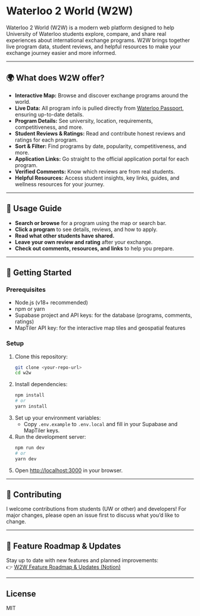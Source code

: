 # Waterloo 2 World (W2W)

Waterloo 2 World (W2W) is a modern web platform designed to help University of Waterloo students explore, compare, and share real experiences about international exchange programs. W2W brings together live program data, student reviews, and helpful resources to make your exchange journey easier and more informed.

---

## 🌍 What does W2W offer?

- **Interactive Map:** Browse and discover exchange programs around the world.
- **Live Data:** All program info is pulled directly from [Waterloo Passport](https://uwaterloo-horizons.symplicity.com/), ensuring up-to-date details.
- **Program Details:** See university, location, requirements, competitiveness, and more.
- **Student Reviews & Ratings:** Read and contribute honest reviews and ratings for each program.
- **Sort & Filter:** Find programs by date, popularity, competitiveness, and more.
- **Application Links:** Go straight to the official application portal for each program.
- **Verified Comments:** Know which reviews are from real students.
- **Helpful Resources:** Access student insights, key links, guides, and wellness 
resources for your journey.

---

## 📝 Usage Guide

- **Search or browse** for a program using the map or search bar.
- **Click a program** to see details, reviews, and how to apply.
- **Read what other students have shared.**
- **Leave your own review and rating** after your exchange.
- **Check out comments, resources, and links** to help you prepare.

---

## 🚀 Getting Started

### Prerequisites
- Node.js (v18+ recommended)
- npm or yarn
- Supabase project and API keys: for the database (programs, comments, ratings)
- MapTiler API key: for the interactive map tiles and geospatial features

### Setup
1. Clone this repository:
   ```bash
   git clone <your-repo-url>
   cd w2w
   ```
2. Install dependencies:
   ```bash
   npm install
   # or
   yarn install
   ```
3. Set up your environment variables:
   - Copy `.env.example` to `.env.local` and fill in your Supabase and MapTiler keys.
4. Run the development server:
   ```bash
   npm run dev
   # or
   yarn dev
   ```
5. Open [http://localhost:3000](http://localhost:3000) in your browser.

---


## 🤝 Contributing

I welcome contributions from students (UW or other) and developers!
For major changes, please open an issue first to discuss what you’d like to change.

---

## 📅 Feature Roadmap & Updates

Stay up to date with new features and planned improvements:  
👉 [W2W Feature Roadmap & Updates (Notion)](https://ammiellewb.notion.site/W2W-21eaa4f8c84480af91beeaa2fd88726c?source=copy_link)

---

## License

MIT
